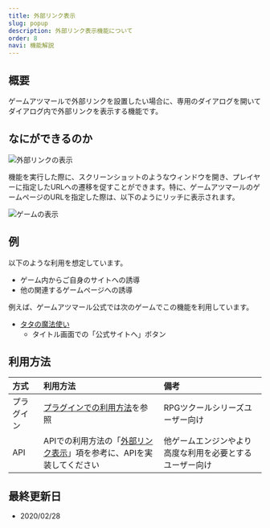 ```yaml
---
title: 外部リンク表示
slug: popup
description: 外部リンク表示機能について
order: 8
navi: 機能解説
---
```

    
## 概要
ゲームアツマールで外部リンクを設置したい場合に、専用のダイアログを開いてダイアログ内で外部リンクを表示する機能です。
    
## なにができるのか
![外部リンクの表示](/images/popup_sample.png)

機能を実行した際に、スクリーンショットのようなウィンドウを開き、プレイヤーに指定したURLへの遷移を促すことができます。特に、ゲームアツマールのゲームページのURLを指定した際は、以下のようにリッチに表示されます。
  
![ゲームの表示](/images/popup_game_sample.png)
    
## 例
以下のような利用を想定しています。
 - ゲーム内からご自身のサイトへの誘導
 - 他の関連するゲームページへの誘導
  
例えば、ゲームアツマール公式では次のゲームでこの機能を利用しています。
 - [タタの魔法使い](https://game.nicovideo.jp/atsumaru/games/gm7601)
    - タイトル画面での「公式サイトへ」ボタン
    
## 利用方法

方式|利用方法|備考
:---|:---|:---
プラグイン|[プラグインでの利用方法](/plugins)を参照|RPGツクールシリーズユーザー向け
API|APIでの利用方法の「[外部リンク表示](/apis/popup)」項を参考に、APIを実装してください|他ゲームエンジンやより高度な利用を必要とするユーザー向け

    
## 最終更新日
 - 2020/02/28

